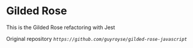 # Gilded Rose

This is the Gilded Rose refactoring with Jest

Original repository _`https://github.com/guyroyse/gilded-rose-javascript`_ 

